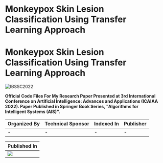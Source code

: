 # Monkeypox Skin Lesion Classification Using Transfer Learning Approach

# Monkeypox Skin Lesion Classification Using Transfer Learning Approach

![IBSSC2022](https://github.com/aryashah2k/Prediction-Of-PCOS-Using-Optimized-ML-Classifiers/blob/main/assets/ICAIAA.PNG)

**Official Code Files For My Research Paper Presented at 3rd International Conference on Artificial Intelligence: Advances and Applications (ICAIAA 2022). Paper Published in Springer Book Series, "Algorithms for Intelligent Systems (AIS)".**

|Organized By|Technical Sponsor|Indexed In|Publisher|
|------------|-----------------|----------|---------|
|-|-|-|-|

|Published In|
|-----------------|
|<img src="https://github.com/aryashah2k/IMAGE FILE">|